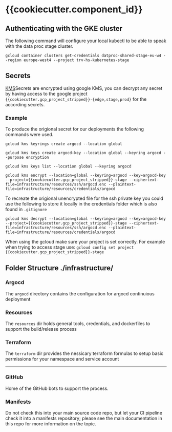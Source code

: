 # {{cookiecutter.component_id}}


## Authenticating with the GKE cluster

The following command will configure your local kubectl to be able to speak with the data proc stage cluster.

`gcloud container clusters get-credentials datproc-shared-stage-eu-w4 --region europe-west4 --project trv-hs-kubernetes-stage`

## Secrets

[KMS](https://cloud.google.com/sdk/gcloud/reference/kms)Secrets are encrypted using google KMS, you can decrypt any secret by having access to the google project `{{cookiecutter.gcp_project_stripped}}-{edge,stage,prod}` for the according secrets.

### Example
To produce the origional secret for our deployments the following commands were used.

```
gcloud kms keyrings create argocd --location global

gcloud kms keys create argocd-key --location global --keyring argocd --purpose encryption

gcloud kms keys list --location global --keyring argocd

gcloud kms encrypt --location=global --keyring=argocd --key=argocd-key --project={{cookiecutter.gcp_project_stripped}}-stage --ciphertext-file=infrastructure/resources/ssh/argocd.enc --plaintext-file=infrastructure/resources/credentials/argocd

```
To recreate the origional unencrypted file for the ssh private key you could use the following to store it locally in the credentials folder which is also found in `.gitignore`

```
gcloud kms decrypt --location=global --keyring=argocd --key=argocd-key --project={{cookiecutter.gcp_project_stripped}}-stage --ciphertext-file=infrastructure/resources/ssh/argocd.enc --plaintext-file=infrastructure/resources/credentials/argocd
```

When using the gcloud make sure your project is set correctly. For example when trying to access stage use:
`gcloud config set project {{cookiecutter.gcp_project_stripped}}-stage`

## Folder Structure ./infrastructure/

### Argocd

The `argocd` directory contains the configuration for argocd continuious deployment

### Resources

The `resources` dir holds general tools, credentials, and dockerfiles to support the build/release process

### Terraform

The `terraform` dir provides the nessicary terraform formulas to setup basic permissions for your namespace and service account

---

### GitHub

Home of the GitHub bots to support the process.

### Manifests

Do not check this into your main source code repo, but let your CI pipeline check it into a manifests repository; please see the main documentation in this repo for more information on the topic.


